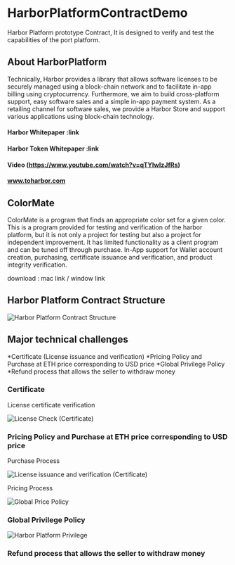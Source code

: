 # HarborPlatformContractDemo
Harbor Platform prototype Contract, It is designed to verify and test the capabilities of the port platform.


## About HarborPlatform

Technically, Harbor provides a library that allows software licenses to be securely managed using a block-chain network and to facilitate in-app billing using cryptocurrency.
Furthermore, we aim to build cross-platform support, easy software sales and a simple in-app payment system.
As a retailing channel for software sales, we provide a Harbor Store and support various applications using block-chain technology.

#### Harbor Whitepaper :link

#### Harbor Token Whitepaper :link

#### Video (https://www.youtube.com/watch?v=qTYIwlzJfRs)

#### www.toharbor.com

## ColorMate

ColorMate is a program that finds an appropriate color set for a given color.
This is a program provided for testing and verification of the harbor platform, but it is not only a project for testing but also a project for independent improvement.
It has limited functionality as a client program and can be tuned off through purchase. In-App support for Wallet account creation, purchasing, certificate issuance and verification, and product integrity verification.

download : mac link / window link

## Harbor Platform Contract Structure

![](img/CL_HarborPlatform.png "Harbor Platform Contract Structure")

## Major technical challenges
*Certificate (License issuance and verification)
*Pricing Policy and Purchase at ETH price corresponding to USD price
*Global Privilege Policy
*Refund process that allows the seller to withdraw money

### Certificate


License certificate verification

![](img/AD_LicenseCheck.png "License Check (Certificate)")

### Pricing Policy and Purchase at ETH price corresponding to USD price

Purchase Process 

![](img/AD_LicenseBuy.png "License issuance and verification (Certificate)")

Pricing Process

![](img/CL_GlobalPrice.png "Global Price Policy")

### Global Privilege Policy

![](img/CL_Connector.png "Harbor Platform Privilege")

### Refund process that allows the seller to withdraw money


